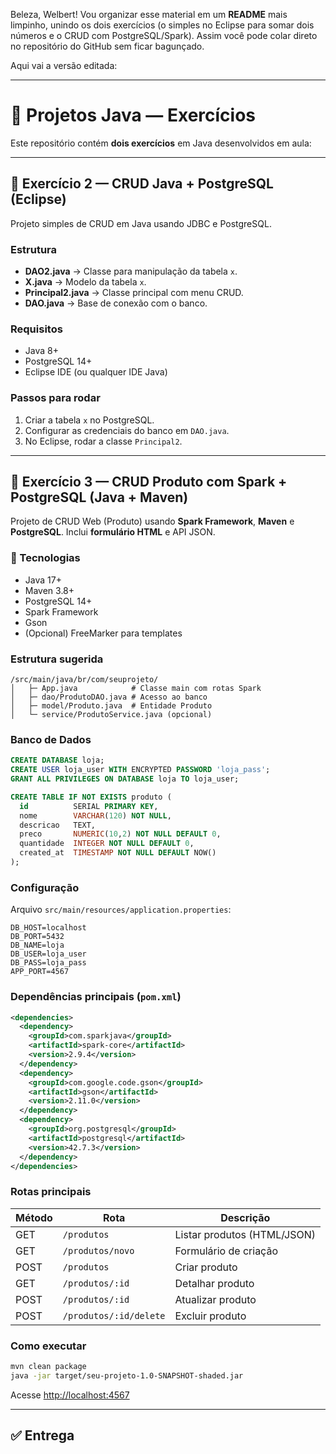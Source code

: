 Beleza, Welbert! Vou organizar esse material em um **README** mais limpinho, unindo os dois exercícios (o simples no Eclipse para somar dois números e o CRUD com PostgreSQL/Spark). Assim você pode colar direto no repositório do GitHub sem ficar bagunçado.

Aqui vai a versão editada:

---

# 🚀 Projetos Java — Exercícios

Este repositório contém **dois exercícios** em Java desenvolvidos em aula:

---

## 📘 Exercício 2 — CRUD Java + PostgreSQL (Eclipse)

Projeto simples de CRUD em Java usando JDBC e PostgreSQL.

### Estrutura

* **DAO2.java** → Classe para manipulação da tabela `x`.
* **X.java** → Modelo da tabela `x`.
* **Principal2.java** → Classe principal com menu CRUD.
* **DAO.java** → Base de conexão com o banco.

### Requisitos

* Java 8+
* PostgreSQL 14+
* Eclipse IDE (ou qualquer IDE Java)

### Passos para rodar

1. Criar a tabela `x` no PostgreSQL.
2. Configurar as credenciais do banco em `DAO.java`.
3. No Eclipse, rodar a classe `Principal2`.

---

## 📗 Exercício 3 — CRUD Produto com Spark + PostgreSQL (Java + Maven)

Projeto de CRUD Web (Produto) usando **Spark Framework**, **Maven** e **PostgreSQL**.
Inclui **formulário HTML** e API JSON.

### 🧰 Tecnologias

* Java 17+
* Maven 3.8+
* PostgreSQL 14+
* Spark Framework
* Gson
* (Opcional) FreeMarker para templates

### Estrutura sugerida

```
/src/main/java/br/com/seuprojeto/
│   ├─ App.java            # Classe main com rotas Spark
│   ├─ dao/ProdutoDAO.java # Acesso ao banco
│   ├─ model/Produto.java  # Entidade Produto
│   └─ service/ProdutoService.java (opcional)
```

### Banco de Dados

```sql
CREATE DATABASE loja;
CREATE USER loja_user WITH ENCRYPTED PASSWORD 'loja_pass';
GRANT ALL PRIVILEGES ON DATABASE loja TO loja_user;

CREATE TABLE IF NOT EXISTS produto (
  id          SERIAL PRIMARY KEY,
  nome        VARCHAR(120) NOT NULL,
  descricao   TEXT,
  preco       NUMERIC(10,2) NOT NULL DEFAULT 0,
  quantidade  INTEGER NOT NULL DEFAULT 0,
  created_at  TIMESTAMP NOT NULL DEFAULT NOW()
);
```

### Configuração

Arquivo `src/main/resources/application.properties`:

```properties
DB_HOST=localhost
DB_PORT=5432
DB_NAME=loja
DB_USER=loja_user
DB_PASS=loja_pass
APP_PORT=4567
```

### Dependências principais (`pom.xml`)

```xml
<dependencies>
  <dependency>
    <groupId>com.sparkjava</groupId>
    <artifactId>spark-core</artifactId>
    <version>2.9.4</version>
  </dependency>
  <dependency>
    <groupId>com.google.code.gson</groupId>
    <artifactId>gson</artifactId>
    <version>2.11.0</version>
  </dependency>
  <dependency>
    <groupId>org.postgresql</groupId>
    <artifactId>postgresql</artifactId>
    <version>42.7.3</version>
  </dependency>
</dependencies>
```

### Rotas principais

| Método | Rota                   | Descrição                   |
| ------ | ---------------------- | --------------------------- |
| GET    | `/produtos`            | Listar produtos (HTML/JSON) |
| GET    | `/produtos/novo`       | Formulário de criação       |
| POST   | `/produtos`            | Criar produto               |
| GET    | `/produtos/:id`        | Detalhar produto            |
| POST   | `/produtos/:id`        | Atualizar produto           |
| POST   | `/produtos/:id/delete` | Excluir produto             |

### Como executar

```bash
mvn clean package
java -jar target/seu-projeto-1.0-SNAPSHOT-shaded.jar
```

Acesse [http://localhost:4567](http://localhost:4567)

---

## ✅ Entrega
